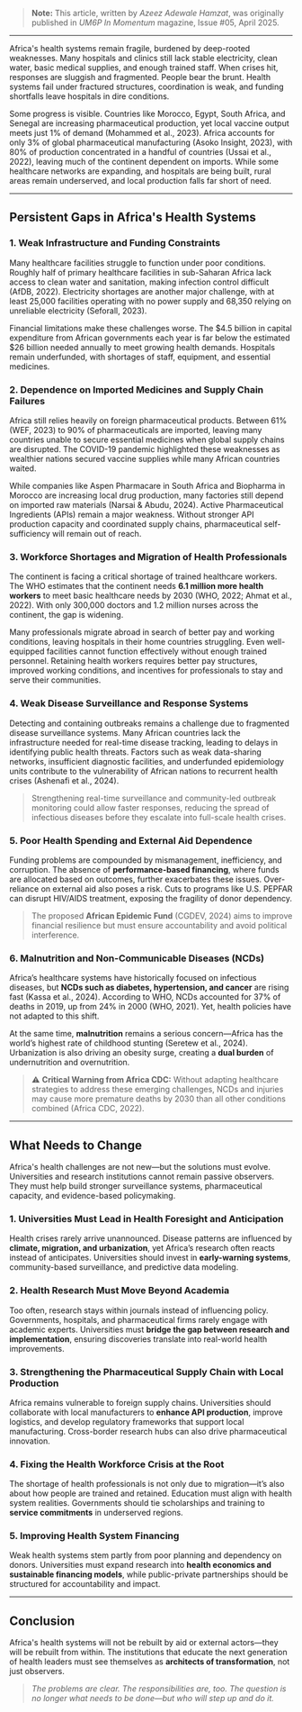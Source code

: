 > **Note:** This article, written by *Azeez Adewale Hamzat*, was originally published in *UM6P In Momentum* magazine, Issue #05, April 2025.

---

Africa's health systems remain fragile, burdened by deep-rooted weaknesses. Many hospitals and clinics still lack stable electricity, clean water, basic medical supplies, and enough trained staff. When crises hit, responses are sluggish and fragmented. People bear the brunt. Health systems fail under fractured structures, coordination is weak, and funding shortfalls leave hospitals in dire conditions.

Some progress is visible. Countries like Morocco, Egypt, South Africa, and Senegal are increasing pharmaceutical production, yet local vaccine output meets just 1% of demand (Mohammed et al., 2023). Africa accounts for only 3% of global pharmaceutical manufacturing (Asoko Insight, 2023), with 80% of production concentrated in a handful of countries (Ussai et al., 2022), leaving much of the continent dependent on imports. While some healthcare networks are expanding, and hospitals are being built, rural areas remain underserved, and local production falls far short of need.

---

## Persistent Gaps in Africa's Health Systems

### 1. Weak Infrastructure and Funding Constraints
Many healthcare facilities struggle to function under poor conditions. Roughly half of primary healthcare facilities in sub-Saharan Africa lack access to clean water and sanitation, making infection control difficult (AfDB, 2022). Electricity shortages are another major challenge, with at least 25,000 facilities operating with no power supply and 68,350 relying on unreliable electricity (Seforall, 2023).

Financial limitations make these challenges worse. The $4.5 billion in capital expenditure from African governments each year is far below the estimated $26 billion needed annually to meet growing health demands. Hospitals remain underfunded, with shortages of staff, equipment, and essential medicines.

### 2. Dependence on Imported Medicines and Supply Chain Failures
Africa still relies heavily on foreign pharmaceutical products. Between 61% (WEF, 2023) to 90% of pharmaceuticals are imported, leaving many countries unable to secure essential medicines when global supply chains are disrupted. The COVID-19 pandemic highlighted these weaknesses as wealthier nations secured vaccine supplies while many African countries waited.

While companies like Aspen Pharmacare in South Africa and Biopharma in Morocco are increasing local drug production, many factories still depend on imported raw materials (Narsai & Abudu, 2024). Active Pharmaceutical Ingredients (APIs) remain a major weakness. Without stronger API production capacity and coordinated supply chains, pharmaceutical self-sufficiency will remain out of reach.

### 3. Workforce Shortages and Migration of Health Professionals
The continent is facing a critical shortage of trained healthcare workers. The WHO estimates that the continent needs **6.1 million more health workers** to meet basic healthcare needs by 2030 (WHO, 2022; Ahmat et al., 2022). With only 300,000 doctors and 1.2 million nurses across the continent, the gap is widening.

Many professionals migrate abroad in search of better pay and working conditions, leaving hospitals in their home countries struggling. Even well-equipped facilities cannot function effectively without enough trained personnel. Retaining health workers requires better pay structures, improved working conditions, and incentives for professionals to stay and serve their communities.

### 4. Weak Disease Surveillance and Response Systems
Detecting and containing outbreaks remains a challenge due to fragmented disease surveillance systems. Many African countries lack the infrastructure needed for real-time disease tracking, leading to delays in identifying public health threats. Factors such as weak data-sharing networks, insufficient diagnostic facilities, and underfunded epidemiology units contribute to the vulnerability of African nations to recurrent health crises (Ashenafi et al., 2024).

> Strengthening real-time surveillance and community-led outbreak monitoring could allow faster responses, reducing the spread of infectious diseases before they escalate into full-scale health crises.

### 5. Poor Health Spending and External Aid Dependence
Funding problems are compounded by mismanagement, inefficiency, and corruption. The absence of **performance-based financing**, where funds are allocated based on outcomes, further exacerbates these issues. Over-reliance on external aid also poses a risk. Cuts to programs like U.S. PEPFAR can disrupt HIV/AIDS treatment, exposing the fragility of donor dependency.

> The proposed **African Epidemic Fund** (CGDEV, 2024) aims to improve financial resilience but must ensure accountability and avoid political interference.

### 6. Malnutrition and Non-Communicable Diseases (NCDs)
Africa’s healthcare systems have historically focused on infectious diseases, but **NCDs such as diabetes, hypertension, and cancer** are rising fast (Kassa et al., 2024). According to WHO, NCDs accounted for 37% of deaths in 2019, up from 24% in 2000 (WHO, 2021). Yet, health policies have not adapted to this shift.

At the same time, **malnutrition** remains a serious concern—Africa has the world’s highest rate of childhood stunting (Seretew et al., 2024). Urbanization is also driving an obesity surge, creating a **dual burden** of undernutrition and overnutrition.

> ⚠️ **Critical Warning from Africa CDC:** Without adapting healthcare strategies to address these emerging challenges, NCDs and injuries may cause more premature deaths by 2030 than all other conditions combined (Africa CDC, 2022).

---

## What Needs to Change

Africa's health challenges are not new—but the solutions must evolve. Universities and research institutions cannot remain passive observers. They must help build stronger surveillance systems, pharmaceutical capacity, and evidence-based policymaking.

### 1. Universities Must Lead in Health Foresight and Anticipation
Health crises rarely arrive unannounced. Disease patterns are influenced by **climate, migration, and urbanization**, yet Africa’s research often reacts instead of anticipates. Universities should invest in **early-warning systems**, community-based surveillance, and predictive data modeling.

### 2. Health Research Must Move Beyond Academia
Too often, research stays within journals instead of influencing policy. Governments, hospitals, and pharmaceutical firms rarely engage with academic experts. Universities must **bridge the gap between research and implementation**, ensuring discoveries translate into real-world health improvements.

### 3. Strengthening the Pharmaceutical Supply Chain with Local Production
Africa remains vulnerable to foreign supply chains. Universities should collaborate with local manufacturers to **enhance API production**, improve logistics, and develop regulatory frameworks that support local manufacturing. Cross-border research hubs can also drive pharmaceutical innovation.

### 4. Fixing the Health Workforce Crisis at the Root
The shortage of health professionals is not only due to migration—it’s also about how people are trained and retained. Education must align with health system realities. Governments should tie scholarships and training to **service commitments** in underserved regions.

### 5. Improving Health System Financing
Weak health systems stem partly from poor planning and dependency on donors. Universities must expand research into **health economics and sustainable financing models**, while public-private partnerships should be structured for accountability and impact.

---

## Conclusion

Africa's health systems will not be rebuilt by aid or external actors—they will be rebuilt from within. The institutions that educate the next generation of health leaders must see themselves as **architects of transformation**, not just observers.

> *The problems are clear. The responsibilities are, too. The question is no longer what needs to be done—but who will step up and do it.*
